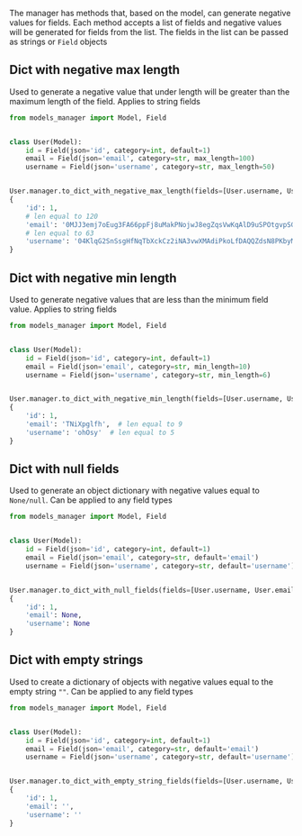 The manager has methods that, based on the model, can generate negative values for fields. Each method accepts a list of
fields and negative values will be generated for fields from the list. The fields in the list can be passed as strings
or `Field` objects

Dict with negative max length
---

Used to generate a negative value that under length will be greater than the maximum length of the field. Applies to
string fields

```python
from models_manager import Model, Field


class User(Model):
    id = Field(json='id', category=int, default=1)
    email = Field(json='email', category=str, max_length=100)
    username = Field(json='username', category=str, max_length=50)


User.manager.to_dict_with_negative_max_length(fields=[User.username, User.email])
{
    'id': 1,
    # len equal to 120
    'email': '0MJJ3emj7oEug3FA66ppFj8uMakPNojwJ8egZqsVwKqAlD9uSPOtgvpSG9UQnL1n5eYHJSSBVC2P00X3TwMzBdYauDYDoSRiPhAMxJE0T7WOJqGhpomTgVRW',
    # len equal to 63
    'username': '04KlqG2SnSsgHfNqTbXckCz2iNA3vwXMAdiPkoLfDAQQZdsN8PKbyMCc0VShFd6'
}
```

Dict with negative min length
---

Used to generate negative values that are less than the minimum field value. Applies to string fields

```python
from models_manager import Model, Field


class User(Model):
    id = Field(json='id', category=int, default=1)
    email = Field(json='email', category=str, min_length=10)
    username = Field(json='username', category=str, min_length=6)


User.manager.to_dict_with_negative_min_length(fields=[User.username, User.email])
{
    'id': 1,
    'email': 'TNiXpglfh',  # len equal to 9
    'username': 'ohOsy'  # len equal to 5
}
```

Dict with null fields
---

Used to generate an object dictionary with negative values equal to `None/null`. Can be applied to any field types

```python
from models_manager import Model, Field


class User(Model):
    id = Field(json='id', category=int, default=1)
    email = Field(json='email', category=str, default='email')
    username = Field(json='username', category=str, default='username')


User.manager.to_dict_with_null_fields(fields=[User.username, User.email])
{
    'id': 1,
    'email': None,
    'username': None
}
```

Dict with empty strings
---

Used to create a dictionary of objects with negative values equal to the empty string `""`. Can be applied to any field
types

```python
from models_manager import Model, Field


class User(Model):
    id = Field(json='id', category=int, default=1)
    email = Field(json='email', category=str, default='email')
    username = Field(json='username', category=str, default='username')


User.manager.to_dict_with_empty_string_fields(fields=[User.username, User.email])
{
    'id': 1,
    'email': '',
    'username': ''
}
```
